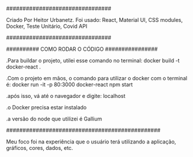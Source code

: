 ################################

Criado Por Heitor Urbanetz.
Foi usado: React, Material UI, CSS modules, Docker, Teste Unitário, Covid API

################################

########## COMO RODAR O CÓDIGO ################

.Para buildar o projeto, utilei esse comando no terminal: docker build -t docker-react .

.Com o projeto em mãos, o comando para utilizar o docker com o terminal é: docker run -it -p 80:3000 docker-react npm start

.após isso, vá até o navegador e digite: localhost

.o Docker precisa estar instalado

.a versão do node que utilizei é Gallium

###############################################

Meu foco foi na experiência que o usuário terá utilizando a aplicação, gráficos, cores, dados, etc.





